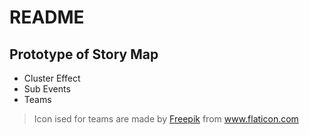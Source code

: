 # README #

## Prototype of Story Map ##

* Cluster Effect
* Sub Events
* Teams



> Icon ised for teams are made by [Freepik](http://www.flaticon.com/authors/freepik)  from www.flaticon.com 
